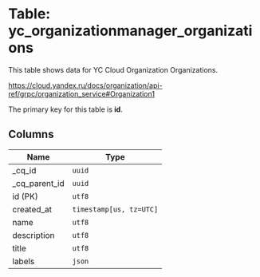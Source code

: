 # Table: yc_organizationmanager_organizations

This table shows data for YC Cloud Organization Organizations.

https://cloud.yandex.ru/docs/organization/api-ref/grpc/organization_service#Organization1

The primary key for this table is **id**.

## Columns

| Name          | Type          |
| ------------- | ------------- |
|_cq_id|`uuid`|
|_cq_parent_id|`uuid`|
|id (PK)|`utf8`|
|created_at|`timestamp[us, tz=UTC]`|
|name|`utf8`|
|description|`utf8`|
|title|`utf8`|
|labels|`json`|
